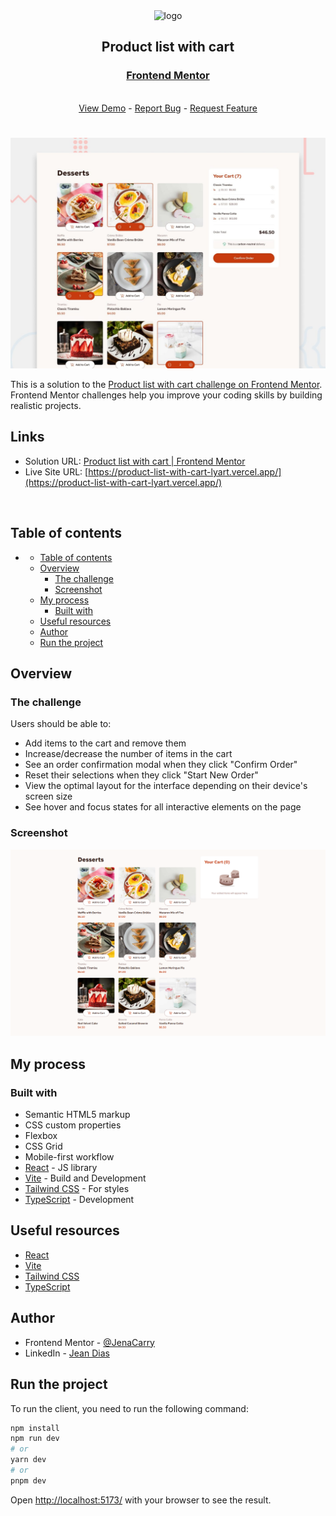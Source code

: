 <div align="center">

  <img src="https://www.frontendmentor.io/static/images/logo-mobile.svg" alt="logo" width="60" height="auto">

  <h2>Product list with cart
</h2>

  <h3>
    <a href="update">
      <strong>Frontend Mentor</strong>
    </a>
  </h3>

  <br>

  <div align="center">
    <a href="https://product-list-with-cart-lyart.vercel.app/">View Demo</a>
    -
    <a href="https://github.com/JenaCarry/product-list-with-cart/issues">Report Bug</a>
    -
    <a href="https://github.com/JenaCarry/product-list-with-cart/pulls">Request Feature</a>
  </div>

</div>

#

<div align="center">

![](/public/assets/images/preview.jpg)

</div>

This is a solution to the [Product list with cart challenge on Frontend Mentor](https://www.frontendmentor.io/challenges/product-list-with-cart-5MmqLVAp_d). Frontend Mentor challenges help you improve your coding skills by building realistic projects.

<h2>Links</h2>

-   Solution URL: [Product list with cart | Frontend Mentor](update)
-   Live Site URL: [https://product-list-with-cart-lyart.vercel.app/](https://product-list-with-cart-lyart.vercel.app/)

<br>

## Table of contents

- [](#)
  - [Table of contents](#table-of-contents)
  - [Overview](#overview)
    - [The challenge](#the-challenge)
    - [Screenshot](#screenshot)
  - [My process](#my-process)
    - [Built with](#built-with)
  - [Useful resources](#useful-resources)
  - [Author](#author)
  - [Run the project](#run-the-project)

## Overview

### The challenge

Users should be able to:

-   Add items to the cart and remove them
-   Increase/decrease the number of items in the cart
-   See an order confirmation modal when they click "Confirm Order"
-   Reset their selections when they click "Start New Order"
-   View the optimal layout for the interface depending on their device's screen size
-   See hover and focus states for all interactive elements on the page

### Screenshot

![](/public/assets/images/screenshot.png)

## My process

### Built with

-   Semantic HTML5 markup
-   CSS custom properties
-   Flexbox
-   CSS Grid
-   Mobile-first workflow
-   [React](https://reactjs.org/) - JS library
-   [Vite](https://vite.dev/) - Build and Development
-   [Tailwind CSS](https://tailwindcss.com/) - For styles
-   [TypeScript](https://www.typescriptlang.org/) - Development

## Useful resources

-   [React](https://reactjs.org/)
-   [Vite](https://vite.dev/)
-   [Tailwind CSS](https://tailwindcss.com/)
-   [TypeScript](https://www.typescriptlang.org/)

## Author

-   Frontend Mentor - [@JenaCarry](https://www.frontendmentor.io/profile/JenaCarry)
-   LinkedIn - [Jean Dias](https://www.linkedin.com/in/jean-h-dias/)

## Run the project

To run the client, you need to run the following command:

```bash
npm install
npm run dev
# or
yarn dev
# or
pnpm dev
```

Open [http://localhost:5173/](http://localhost:5173/) with your browser to see the result.
